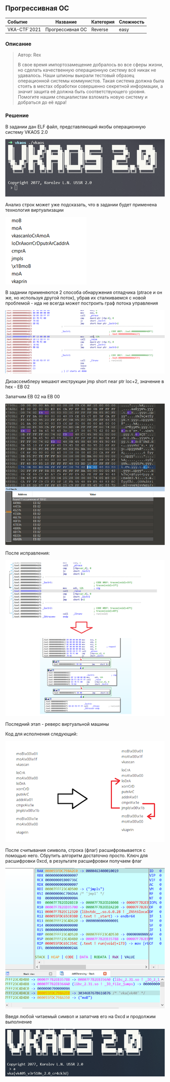 ## Прогрессивная ОС

| Событие | Название | Категория | Сложность |
| :------ | ---- | ---- | ---- |
| VKA-CTF`2021 | Прогрессивная ОС | Reverse | easy |

### Описание

> Автор: Rex
>
>В свое время импортозамещение добралось во все сферы жизни, но сделать качественную операционную систему всё никак не удавалось. Наши шпионы выкрали тестовый образец операционной системы коммунистов. Такая система должна была стоять в местах обработки совершенно секретной информации, а значит защита её должна быть соответствующего уровня. Помогите нашим специалистам взломать новую систему и добраться до её ядра!

### Решение

В задании дан ELF файл, представляющий якобы операционную систему VKAOS 2.0

![Capture8](Capture8.PNG)

Анализ строк может уже подсказать, что в задании будет применена технология виртуализации

![Capture7](Capture7.PNG)

В задании применяются 2 способа обнаружения отладчика (ptrace и он же, но используя другой поток), убрав их сталкиваемся с новой проблемой - ида не всегда может построить граф потока управления

![Capture3](Capture3.PNG)

Дизассемблеру мешают инструкции jmp short near ptr loc+2, значение в hex - EB 02

Запатчим EB 02 на EB 00

![Capture4](Capture4.PNG)

После исправления:

![Capture9](Capture9.png)

Последний этап - реверс виртуальной машины

Код для исполнения следующий:

![Capture10](Capture10.png)

После считывания символа, строка (флаг) расшифровывается с помощью него. Сбрутить алгоритм достаточно просто. Ключ для расшифровки 0xcd, в результате расшифровки получаем флаг

![Capture1](Capture1.PNG)

Введя любой читаемый символ и запатчив его на 0xcd и продолжим выполнение

![Capture2](Capture2.PNG)

